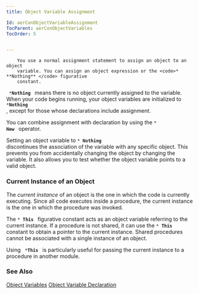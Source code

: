 ```yaml
---
title: Object Variable Assignment

Id: aerConObjectVariableAssignment
TocParent: aerConObjectVariables
TocOrder: 5


---
```


        You use a normal assignment statement to assign an object to an object
        variable. You can assign an object expression or the <code>* **Nothing** </code> figurative
        constant.

<code> ***Nothing** </code> means there is no object currently assigned to the variable. When your code begins running, your object variables are initialized to <code> ***Nothing** </code>, except for those whose declarations include assignment. 

You can combine assignment with declaration by using the <code>* **New** </code> operator. 

Setting an object variable to <code>* **Nothing** </code> discontinues the association of the variable with any specific object. This prevents you from accidentally changing the object by changing the variable. It also allows you to test whether the object variable points to a valid object. 

### Current Instance of an Object
The *current instance* of an object is the one in which the code is currently executing. Since all code executes inside a procedure, the current instance is the one in which the procedure was invoked. 

The <code>* **This** </code> figurative constant acts as an object variable referring to the current instance. If a procedure is not shared, it can use the <code>* **This** </code> constant to obtain a pointer to the current instance. Shared procedures cannot be associated with a single instance of an object. 

Using <code> ***This** </code> is particularly useful for passing the current instance to a procedure in another module. 

### See Also
[Object Variables](aerConObjectVariables.html)
[Object Variable Declaration](aerConObjectVariableDeclaration.html) 
